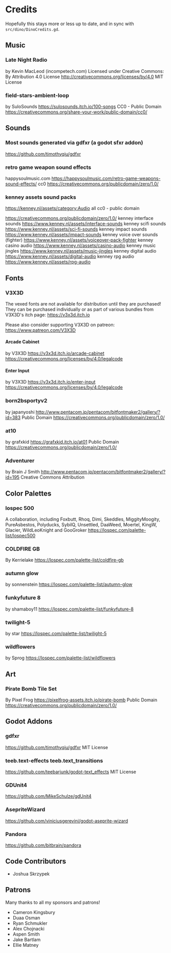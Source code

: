 Credits
=======

Hopefully this stays more or less up to date, and in sync with `src/dino/DinoCredits.gd`.

## Music
### Late Night Radio
by Kevin MacLeod (incompetech.com)
Licensed under Creative Commons: By Attribution 4.0 License
http://creativecommons.org/licenses/by/4.0
MIT License

### field-stars-ambient-loop
by SuloSounds
https://sulosounds.itch.io/100-songs
CC0 - Public Domain
https://creativecommons.org/share-your-work/public-domain/cc0/
## Sounds
### Most sounds generated via gdfxr (a godot sfxr addon)
https://github.com/timothyqiu/gdfxr

### retro game weapon sound effects
happysoulmusic.com
https://happysoulmusic.com/retro-game-weapons-sound-effects/
cc0
https://creativecommons.org/publicdomain/zero/1.0/

### kenney assets sound packs
https://kenney.nl/assets/category:Audio
all cc0 - public domain

https://creativecommons.org/publicdomain/zero/1.0/
kenney interface sounds
https://www.kenney.nl/assets/interface-sounds
kenney scifi sounds
https://www.kenney.nl/assets/sci-fi-sounds
kenney impact sounds
https://www.kenney.nl/assets/impact-sounds
kenney voice over sounds (fighter)
https://www.kenney.nl/assets/voiceover-pack-fighter
kenney casino audio
https://www.kenney.nl/assets/casino-audio
kenney music jingles
https://www.kenney.nl/assets/music-jingles
kenney digital audio
https://www.kenney.nl/assets/digital-audio
kenney rpg audio
https://www.kenney.nl/assets/rpg-audio

## Fonts
### V3X3D
The vexed fonts are not available for distribution until they are purchased!
They can be purchased individually or as part of various bundles from V3X3D's
itch page: https://v3x3d.itch.io

Please also consider supporting V3X3D on patreon: https://www.patreon.com/V3X3D

#### Arcade Cabinet
by V3X3D
https://v3x3d.itch.io/arcade-cabinet
https://creativecommons.org/licenses/by/4.0/legalcode

#### Enter Input
by V3X3D
https://v3x3d.itch.io/enter-input
https://creativecommons.org/licenses/by/4.0/legalcode

### born2bsportyv2
by japanyoshi
http://www.pentacom.jp/pentacom/bitfontmaker2/gallery/?id=383
Public Domain
https://creativecommons.org/publicdomain/zero/1.0/

### at10
by grafxkid
https://grafxkid.itch.io/at01
Public Domain
https://creativecommons.org/publicdomain/zero/1.0/

### Adventurer
by Brain J Smith
http://www.pentacom.jp/pentacom/bitfontmaker2/gallery/?id=195
Creative Commons Attribution
## Color Palettes
### lospec 500
A collaboration, including Foxbutt, Rhoq, Dimi, Skeddles, MiggityMoogity, PureAsbestos, Polyducks, SybilQ, Unsettled, DaaWeed, Moertel, KingW, Glacier, WildLeoKnight and GooGroker
https://lospec.com/palette-list/lospec500

### COLDFIRE GB
By Kerrielake
https://lospec.com/palette-list/coldfire-gb

### autumn glow
by sonnenstein
https://lospec.com/palette-list/autumn-glow

### funkyfuture 8
by shamaboy11
https://lospec.com/palette-list/funkyfuture-8

### twilight-5
by star
https://lospec.com/palette-list/twilight-5

### wildflowers
by Sprog
https://lospec.com/palette-list/wildflowers

## Art
### Pirate Bomb Tile Set
By Pixel Frog
https://pixelfrog-assets.itch.io/pirate-bomb
Public Domain
https://creativecommons.org/publicdomain/zero/1.0/

## Godot Addons
### gdfxr
https://github.com/timothyqiu/gdfxr
MIT License
### teeb.text-effects teeb.text_transitions
https://github.com/teebarjunk/godot-text_effects
MIT License
### GDUnit4
https://github.com/MikeSchulze/gdUnit4
### AsepriteWizard
https://github.com/viniciusgerevini/godot-aseprite-wizard
### Pandora
https://github.com/bitbrain/pandora
## Code Contributors
- Joshua Skrzypek
## Patrons
Many thanks to all my sponsors and patrons!

- Cameron Kingsbury
- Duaa Osman
- Ryan Schmukler
- Alex Chojnacki
- Aspen Smith
- Jake Bartlam
- Ellie Matney
